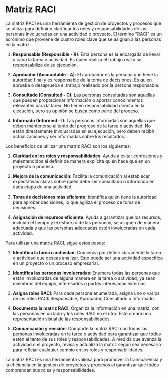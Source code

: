 # Matriz RACI

La matriz RACI es una herramienta de gestión de proyectos y procesos que se utiliza para definir y clarificar los roles y responsabilidades de las personas involucradas en una actividad o proyecto. El término "RACI" es un acrónimo que proviene de cuatro roles clave que se asignan a las personas en la matriz:

1. **Responsable (Responsible - R)**: Esta persona es la encargada de llevar a cabo la tarea o actividad. Es quien realiza el trabajo real y se responsabiliza de su ejecución.

2. **Aprobador (Accountable - A)**: El aprobador es la persona que tiene la autoridad final y es responsable de la toma de decisiones. Es quien aprueba o desaprueba el trabajo realizado por la persona responsable.

3. **Consultado (Consulted - C)**: Las personas consultadas son aquellas que pueden proporcionar información o aportar conocimientos relevantes para la tarea. No tienen responsabilidad directa en la ejecución, pero su opinión se busca como parte del proceso.

4. **Informado (Informed - I)**: Las personas informadas son aquellas que deben mantenerse al tanto del progreso de la tarea o actividad. No están directamente involucradas en su ejecución, pero deben recibir actualizaciones y ser informadas sobre los resultados.

Los beneficios de utilizar una matriz RACI son los siguientes:

1. **Claridad en los roles y responsabilidades**: Ayuda a evitar confusiones y malentendidos al definir de manera explícita quién hace qué en un proyecto o proceso.

2. **Mejora de la comunicación**: Facilita la comunicación al establecer expectativas claras sobre quién debe ser consultado o informado en cada etapa de una actividad.

3. **Toma de decisiones más eficiente**: Identifica quién tiene la autoridad para aprobar decisiones, lo que agiliza el proceso de toma de decisiones.

4. **Asignación de recursos eficiente**: Ayuda a garantizar que los recursos, incluido el tiempo y el esfuerzo de las personas, se asignen de manera adecuada y que las personas adecuadas estén involucradas en cada actividad.

Para utilizar una matriz RACI, sigue estos pasos:

1. **Identifica la tarea o actividad**: Comienza por definir claramente la tarea o actividad que deseas analizar. Esto puede ser una actividad específica en un proyecto o un proceso empresarial.

2. **Identifica las personas involucradas**: Enumera todas las personas que están involucradas de alguna manera en la tarea o actividad, ya sean miembros del equipo, interesados o partes interesadas externas.

3. **Asigna roles RACI**: Para cada persona enumerada, asigna uno o varios de los roles RACI: Responsable, Aprobador, Consultado o Informado.

4. **Documenta la matriz RACI**: Organiza la información en una matriz, con las personas en un lado y los roles RACI en el otro. Esto creará una representación visual de las responsabilidades.

5. **Comunicación y revisión**: Comparte la matriz RACI con todas las personas involucradas en la tarea o actividad para garantizar que todos estén al tanto de sus roles y responsabilidades. A medida que avanza la actividad o el proyecto, revisa y actualiza la matriz según sea necesario para reflejar cualquier cambio en los roles y responsabilidades.

La matriz RACI es una herramienta valiosa para promover la transparencia y la eficiencia en la gestión de proyectos y procesos al garantizar que todos comprendan sus roles y responsabilidades.


